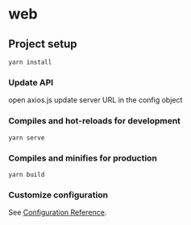 # web

## Project setup
```
yarn install
```

### Update API
open axios.js
update server URL in the config object

### Compiles and hot-reloads for development
```
yarn serve
```

### Compiles and minifies for production
```
yarn build
```

### Customize configuration
See [Configuration Reference](https://cli.vuejs.org/config/).
